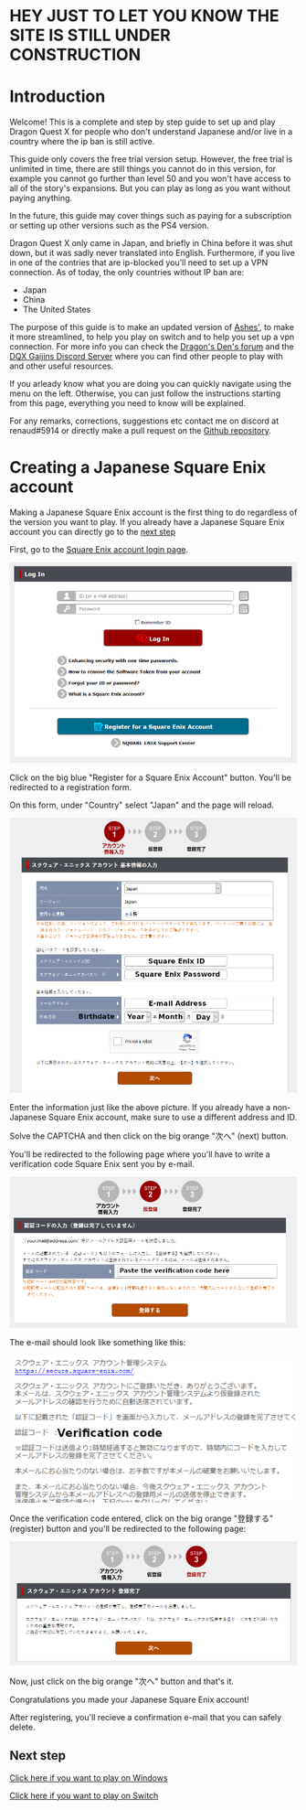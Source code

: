 # HEY JUST TO LET YOU KNOW THE SITE IS STILL UNDER CONSTRUCTION

# Introduction

Welcome! This is a complete and step by step guide to set up and play 
Dragon Quest X for people who don't understand Japanese 
and/or live in a country where the ip ban is still active.

This guide only covers the free trial version setup. However, the free trial is unlimited in time, there are still things you cannot do in this version, for example you cannot go further than level 50 and you won't have access to all of the story's expansions. But you can play as long as you want without paying anything.

In the future, this guide may cover things such as paying
for a subscription or setting up other versions such as
the PS4 version.

Dragon Quest X only came in Japan, 
and briefly in China before it was shut down, 
but it was sadly never translated into English.
Furthermore, if you live in one of the contries that are ip-blocked 
you'll need to set up a VPN connection.
As of today, the only countries without IP ban are:
- Japan
- China
- The United States

The purpose of this guide is to make an updated version of 
[Ashes'](https://www.woodus.com/forums/topic/28719-getting-started-on-pc), to make it more streamlined, to help you play on switch and to help you set up a vpn connection.
For more info you can check the [Dragon's Den's forum](https://www.woodus.com/forums/forum/100-dragon-quest-x/) and the [DQX Gaijins Discord Server](https://discord.gg/bVfnWF) where you can find other people to play with and other useful resources.

If you arleady know what you are doing you can quickly 
navigate using the menu on the left. Otherwise, you can
just follow the instructions starting from this page, everything you need to know will be explained.

For any remarks, corrections, suggestions etc contact me on discord at renaud#5914 or directly make 
a pull request on the [Github repository](https://github.com/RenaudTGSTN/RenaudTGSTN.github.io).

# Creating a Japanese Square Enix account

Making a Japanese Square Enix account is the first thing to do regardless of the version you want to play.
If you already have a Japanese Square Enix account you can directly go to the [next step](README?id=next-step)

First, go to the [Square Enix account login page](https://secure.square-enix.com/account/app/svc/Login?cont=account).

![](acc1.png)

Click on the big blue "Register for a Square Enix Account" button. You'll be redirected to a registration form. 

On this form, under "Country" select "Japan" and the page will reload.

![](acc2.png)

Enter the information just like the above picture. If you already have a non-Japanese Square Enix account, make sure to use a different address and ID.

Solve the CAPTCHA and then click on the big orange "次へ" (next) button.

You'll be redirected to the following page where you'll have to write a verification code Square Enix sent you by e-mail.

![](acc4.png)

The e-mail should look like something like this:

![](acc3.png)

Once the verification code entered, click on the big orange "登録する"(register) button and you'll be redirected to the following page:

![](acc5.png)

Now, just click on the big orange "次へ" button and that's it. 

Congratulations you made your Japanese Square Enix account!

After registering, you'll recieve a confirmation e-mail that you can safely delete.

## Next step

[Click here if you want to play on Windows](windows)

[Click here if you want to play on Switch](switch)